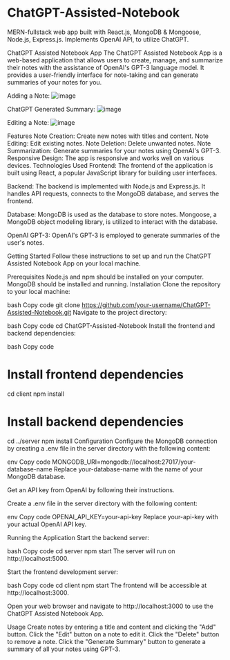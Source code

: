 # ChatGPT-Assisted-Notebook
MERN-fullstack web app built with React.js, MongoDB &amp; Mongoose, Node.js, Express.js. Implements OpenAI API, to utilize ChatGPT.

ChatGPT Assisted Notebook App
The ChatGPT Assisted Notebook App is a web-based application that allows users to create, manage, and summarize their notes with the assistance of OpenAI's GPT-3 language model. It provides a user-friendly interface for note-taking and can generate summaries of your notes for you.

Adding a Note:
![image](https://github.com/kavin-zhu/ChatGPT-Assisted-Notebook/assets/59909734/ea8e7e90-13de-4a10-9fdf-1734c7868d55)

ChatGPT Generated Summary:
![image](https://github.com/kavin-zhu/ChatGPT-Assisted-Notebook/assets/59909734/97a9c5f2-0486-4f0c-813b-f4dfb25c2953)

Editing a Note:
![image](https://github.com/kavin-zhu/ChatGPT-Assisted-Notebook/assets/59909734/baa30767-d9a1-4826-a9e1-60bded1775cb)


Features
Note Creation: Create new notes with titles and content.
Note Editing: Edit existing notes.
Note Deletion: Delete unwanted notes.
Note Summarization: Generate summaries for your notes using OpenAI's GPT-3.
Responsive Design: The app is responsive and works well on various devices.
Technologies Used
Frontend: The frontend of the application is built using React, a popular JavaScript library for building user interfaces. 

Backend: The backend is implemented with Node.js and Express.js. It handles API requests, connects to the MongoDB database, and serves the frontend.

Database: MongoDB is used as the database to store notes. Mongoose, a MongoDB object modeling library, is utilized to interact with the database.

OpenAI GPT-3: OpenAI's GPT-3 is employed to generate summaries of the user's notes.

Getting Started
Follow these instructions to set up and run the ChatGPT Assisted Notebook App on your local machine.

Prerequisites
Node.js and npm should be installed on your computer.
MongoDB should be installed and running.
Installation
Clone the repository to your local machine:

bash
Copy code
git clone https://github.com/your-username/ChatGPT-Assisted-Notebook.git
Navigate to the project directory:

bash
Copy code
cd ChatGPT-Assisted-Notebook
Install the frontend and backend dependencies:

bash
Copy code
# Install frontend dependencies
cd client
npm install

# Install backend dependencies
cd ../server
npm install
Configuration
Configure the MongoDB connection by creating a .env file in the server directory with the following content:

env
Copy code
MONGODB_URI=mongodb://localhost:27017/your-database-name
Replace your-database-name with the name of your MongoDB database.

Get an API key from OpenAI by following their instructions.

Create a .env file in the server directory with the following content:

env
Copy code
OPENAI_API_KEY=your-api-key
Replace your-api-key with your actual OpenAI API key.

Running the Application
Start the backend server:

bash
Copy code
cd server
npm start
The server will run on http://localhost:5000.

Start the frontend development server:

bash
Copy code
cd client
npm start
The frontend will be accessible at http://localhost:3000.

Open your web browser and navigate to http://localhost:3000 to use the ChatGPT Assisted Notebook App.

Usage
Create notes by entering a title and content and clicking the "Add" button.
Click the "Edit" button on a note to edit it.
Click the "Delete" button to remove a note.
Click the "Generate Summary" button to generate a summary of all your notes using GPT-3.
